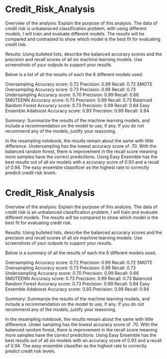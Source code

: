 # Credit_Risk_Analysis

Overview of the analysis: Explain the purpose of this analysis.
The data of credit risk is unbalanaced classification problem, with using different models, I will
train and evaluate different models. The results will be compared and contrasted to show which model 
is the best fit for evaluating credit risk.

Results: Using bulleted lists, describe the balanced accuracy scores and the precision and recall scores of all six machine learning models. 
Use screenshots of your outputs to support your results.

Below is a list of all the results of each the 6 different models used.

Oversampling
	Accuracy score: 0.72
	Precision: 0.99
	Recall: 0.72
SMOTE Oversampling
	Accuracy score: 0.73
	Precision: 0.99
	Recall: 0.73
Undersampling
	Accuracy score: 0.70
	Precision: 0.99
	Recall: 0.66
SMOTEENN 
	Accuracy score: 0.73
	Precision: 0.99
	Recall: 0.73
Balanced Random Forest
	Accuracy score: 0.73
	Precision: 0.99
	Recall: 0.84
Easy Ensemble Adaboost
	Accuracy score: 0.93
	Precision: 0.99
	Recall: 0.94

Summary: Summarize the results of the machine learning models, and include a recommendation on the model to use, if any. 
If you do not recommend any of the models, justify your reasoning.

In the resampling notebook, the results remain about the same with little difference. Undersampling has the lowest accuracy score of .70. 
With the balanced random forest, there is improvement in the recall score meaning more samples have the correct predicitions. 
Using Easy Ensemble has the best results out of all six models with a accuracy score of 0.93 and a recall of 0.94. The easy ensemble classificer 
as the highest rate to correctly predicit credit risk levels.






# Credit_Risk_Analysis

Overview of the analysis: Explain the purpose of this analysis.
The data of credit risk is an unbalanced classification problem, I will train and evaluate different models. The results will be compared to show which model is the best fit for evaluating credit risk.

Results: Using bulleted lists, describe the balanced accuracy scores and the precision and recall scores of all six machine learning models. 
Use screenshots of your outputs to support your results.

Below is a summary of all the results of each the 6 different models used.

Oversampling
	Accuracy score: 0.72
	Precision: 0.99
	Recall: 0.72
SMOTE Oversampling
	Accuracy score: 0.73
	Precision: 0.99
	Recall: 0.73
Undersampling
	Accuracy score: 0.70
	Precision: 0.99
	Recall: 0.66
SMOTEENN 
	Accuracy score: 0.73
	Precision: 0.99
	Recall: 0.73
Balanced Random Forest
	Accuracy score: 0.73
	Precision: 0.99
	Recall: 0.84
Easy Ensemble Adaboost
	Accuracy score: 0.93
	Precision: 0.99
	Recall: 0.94

Summary: Summarize the results of the machine learning models, and include a recommendation on the model to use, if any. 
If you do not recommend any of the models, justify your reasoning.

In the resampling notebook, the results remain about the same with little difference. Under sampling has the lowest accuracy score of .70. 
With the balanced random forest, there is improvement in the recall score meaning more samples have the correct predictions. 
Using Easy Ensemble has the best results out of all six models with an accuracy score of 0.93 and a recall of 0.94. The easy ensemble classifier as the highest rate to correctly predict credit risk levels.



